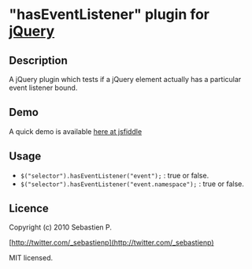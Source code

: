 "hasEventListener" plugin for [jQuery](http://jquery.com/)
================================

Description
------------
A jQuery plugin which tests if a jQuery element actually has a particular event listener bound.

Demo
-----
A quick demo is available [here at jsfiddle](http://jsfiddle.net/sebastienp/eHGqB/)

Usage
------
* `$("selector").hasEventListener("event");` : true or false.
* `$("selector").hasEventListener("event.namespace");` : true or false.

Licence
--------
Copyright (c) 2010 Sebastien P.

[http://twitter.com/_sebastienp](http://twitter.com/_sebastienp)

MIT licensed.